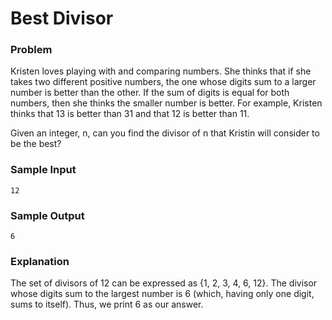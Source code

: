 # Best Divisor #

### Problem ###

Kristen loves playing with and comparing numbers. She thinks that if she takes two different positive numbers, the one whose digits sum to a larger number is better than the other. If the sum of digits is equal for both numbers, then she thinks the smaller number is better. For example, Kristen thinks that 13 is better than 31 and that 12 is better than 11.

Given an integer, n, can you find the divisor of n that Kristin will consider to be the best?

### Sample Input ###
```
12
```
### Sample Output ###
```
6
```
 ### Explanation  ###

The set of divisors of 12 can be expressed as {1, 2, 3, 4, 6, 12}. The divisor whose digits sum to the largest number is 6 (which, having only one digit, sums to itself). Thus, we print 6 as our answer.
